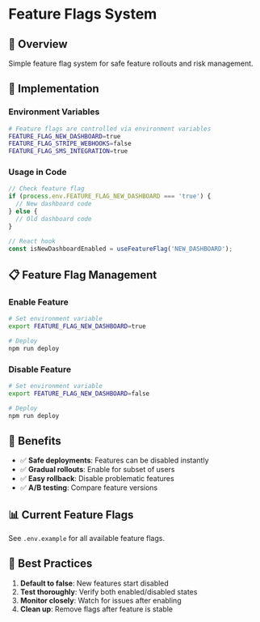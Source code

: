 # Feature Flags System

## 🎯 **Overview**

Simple feature flag system for safe feature rollouts and risk management.

## 🚀 **Implementation**

### **Environment Variables**
```bash
# Feature flags are controlled via environment variables
FEATURE_FLAG_NEW_DASHBOARD=true
FEATURE_FLAG_STRIPE_WEBHOOKS=false
FEATURE_FLAG_SMS_INTEGRATION=true
```

### **Usage in Code**
```typescript
// Check feature flag
if (process.env.FEATURE_FLAG_NEW_DASHBOARD === 'true') {
  // New dashboard code
} else {
  // Old dashboard code
}

// React hook
const isNewDashboardEnabled = useFeatureFlag('NEW_DASHBOARD');
```

## 📋 **Feature Flag Management**

### **Enable Feature**
```bash
# Set environment variable
export FEATURE_FLAG_NEW_DASHBOARD=true

# Deploy
npm run deploy
```

### **Disable Feature**
```bash
# Set environment variable
export FEATURE_FLAG_NEW_DASHBOARD=false

# Deploy
npm run deploy
```

## 🎯 **Benefits**

- ✅ **Safe deployments**: Features can be disabled instantly
- ✅ **Gradual rollouts**: Enable for subset of users
- ✅ **Easy rollback**: Disable problematic features
- ✅ **A/B testing**: Compare feature versions

## 📊 **Current Feature Flags**

See `.env.example` for all available feature flags.

## 🚀 **Best Practices**

1. **Default to false**: New features start disabled
2. **Test thoroughly**: Verify both enabled/disabled states
3. **Monitor closely**: Watch for issues after enabling
4. **Clean up**: Remove flags after feature is stable
